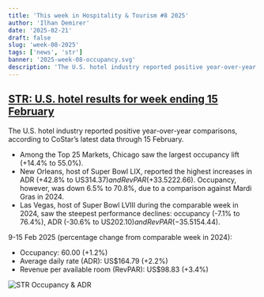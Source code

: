 ```yaml
---
title: 'This week in Hospitality & Tourism #8 2025'
author: 'Ilhan Demirer'
date: '2025-02-21'
draft: false
slug: 'week-08-2025'
tags: ['news', 'str']
banner: '2025-week-08-occupancy.svg'
description: 'The U.S. hotel industry reported positive year-over-year comparisons, according to CoStar’s latest data through 15 February.'
---
```


## [STR: U.S. hotel results for week ending 15 February](https://str.com/press-release/us-hotel-results-week-ending-15-february)

The U.S. hotel industry reported positive year-over-year comparisons, according to CoStar’s latest data through 15 February.

- Among the Top 25 Markets, Chicago saw the largest occupancy lift (+14.4% to 55.0%).
- New Orleans, host of Super Bowl LIX, reported the highest increases in ADR (+42.8% to US$314.37) and RevPAR (+33.5% to US$222.66). Occupancy, however, was down 6.5% to 70.8%, due to a comparison against Mardi Gras in 2024.
- Las Vegas, host of Super Bowl LVIII during the comparable week in 2024, saw the steepest performance declines: occupancy (-7.1% to 76.4%), ADR (-30.6% to US$202.10) and RevPAR (-35.5% to US$154.44).

9-15 Feb 2025 (percentage change from comparable week in 2024):

- Occupancy: 60.00 (+1.2%)
- Average daily rate (ADR): US$164.79 (+2.2%)
- Revenue per available room (RevPAR): US$98.83 (+3.4%)

![STR Occupancy & ADR](/images/blogimages/2025-week-08-occupancy.svg)

